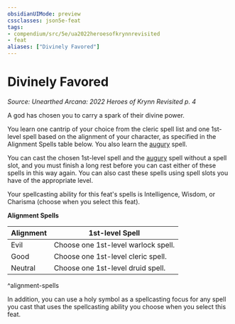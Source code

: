 ```yaml
---
obsidianUIMode: preview
cssclasses: json5e-feat
tags:
- compendium/src/5e/ua2022heroesofkrynnrevisited
- feat
aliases: ["Divinely Favored"]
---
```

# Divinely Favored
*Source: Unearthed Arcana: 2022 Heroes of Krynn Revisited p. 4*  

A god has chosen you to carry a spark of their divine power.

You learn one cantrip of your choice from the cleric spell list and one 1st-level spell based on the alignment of your character, as specified in the Alignment Spells table below. You also learn the [augury](/Systems/5e/spells/augury.md) spell.

You can cast the chosen 1st-level spell and the [augury](/Systems/5e/spells/augury.md) spell without a spell slot, and you must finish a long rest before you can cast either of these spells in this way again. You can also cast these spells using spell slots you have of the appropriate level.

Your spellcasting ability for this feat's spells is Intelligence, Wisdom, or Charisma (choose when you select this feat).

**Alignment Spells**

| Alignment | 1st-level Spell |
|-----------|-----------------|
| Evil | Choose one 1st-level warlock spell. |
| Good | Choose one 1st-level cleric spell. |
| Neutral | Choose one 1st-level druid spell. |
^alignment-spells

In addition, you can use a holy symbol as a spellcasting focus for any spell you cast that uses the spellcasting ability you choose when you select this feat.